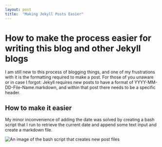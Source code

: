 ```yaml
---
layout: post
title:  "Making Jekyll Posts Easier"
---
```

<h1>How to make the process easier for writing this blog and other Jekyll blogs</h1>
<p>I am still new to this process of blogging things, and one of my frustrations with it is the formatting required to make a post. For those of you unaware or in case I forgot: Jekyll requires new posts to have a format of YYYY-MM-DD-File-Name.markdown, and within that post there needs to be a specific header.</p>

<h2>How to make it easier</h2>
<p>My minor inconvenience of adding the date was solved by creating a bash script that I run to retrieve the current date and append some text input and create a markdown file.</p>
<img scr="{{../Assets/newpost.png}}" alt="An image of the bash script that creates new post files"/>
